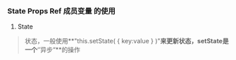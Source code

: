 ### State    Props    Ref    成员变量 的使用

1. State

> 状态，一般使用**"this.setState( { key:value } )"**来更新状态，setState是一个**‘’异步“**的操作

